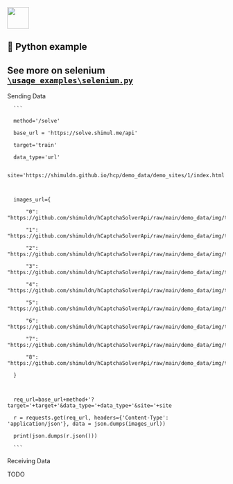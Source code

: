 <!-- TODO -->

<img src="https://www.python.org/static/community_logos/python-logo-generic.svg" height="50">

## 🐍 Python example

## See more on selenium [`\usage_examples\selenium.py`](https://raw.githubusercontent.com/shimuldn/hCaptchaSolverApi/main/usage_examples/selenium.py)

<summary>Sending Data</summary>

      ```

      method='/solve'

      base_url = 'https://solve.shimul.me/api'

      target='train'

      data_type='url'

      site='https://shimuldn.github.io/hcp/demo_data/demo_sites/1/index.html'



      images_url={

          "0": "https://github.com/shimuldn/hCaptchaSolverApi/raw/main/demo_data/img/train/0.png",

          "1": "https://github.com/shimuldn/hCaptchaSolverApi/raw/main/demo_data/img/train/1.png",

          "2": "https://github.com/shimuldn/hCaptchaSolverApi/raw/main/demo_data/img/train/2.png",

          "3": "https://github.com/shimuldn/hCaptchaSolverApi/raw/main/demo_data/img/train/3.png",

          "4": "https://github.com/shimuldn/hCaptchaSolverApi/raw/main/demo_data/img/train/4.png",

          "5": "https://github.com/shimuldn/hCaptchaSolverApi/raw/main/demo_data/img/train/5.png",

          "6": "https://github.com/shimuldn/hCaptchaSolverApi/raw/main/demo_data/img/train/6.png",

          "7": "https://github.com/shimuldn/hCaptchaSolverApi/raw/main/demo_data/img/train/7.png",

          "8": "https://github.com/shimuldn/hCaptchaSolverApi/raw/main/demo_data/img/train/8.png"

      }



      req_url=base_url+method+'?target='+target+'&data_type='+data_type+'&site='+site

      r = requests.get(req_url, headers={'Content-Type': 'application/json'}, data = json.dumps(images_url))

      print(json.dumps(r.json()))

      ```

<summary>Receiving Data</summary>

TODO

<!-- TODO -->
